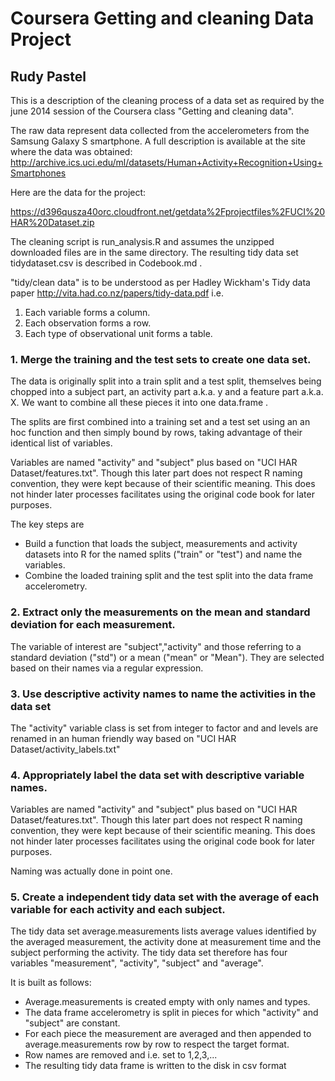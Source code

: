 # Coursera Getting and cleaning Data Project

## Rudy Pastel


This is a description of the cleaning process of a data set as required by the
june 2014 session of the Coursera class "Getting and cleaning data".

The raw data represent data collected from the accelerometers from the Samsung Galaxy S 
smartphone. A full description is available at the site where the data was obtained: 
http://archive.ics.uci.edu/ml/datasets/Human+Activity+Recognition+Using+Smartphones 

Here are the data for the project: 

https://d396qusza40orc.cloudfront.net/getdata%2Fprojectfiles%2FUCI%20HAR%20Dataset.zip 

The cleaning script is run_analysis.R and assumes the unzipped downloaded files are in the same directory. The resulting tidy data set tidydataset.csv is described in Codebook.md .

 "tidy/clean data" is to be understood  as  per Hadley Wickham's Tidy data paper http://vita.had.co.nz/papers/tidy-data.pdf i.e.
 
1. Each variable forms a column.
2. Each observation forms a row.
3. Each type of observational unit forms a table.


### 1. Merge the training and the test sets to create one data set.
The data is originally split into a train split and a test split, themselves being chopped into  a subject part, an activity part a.k.a. y and a feature part a.k.a. X. We want to combine all these pieces it into one data.frame .

The splits are first combined into a training set and a test set using an an hoc function and then simply bound  by rows, taking advantage of their identical list of variables. 

Variables are named "activity" and "subject" plus based on "UCI HAR Dataset/features.txt". Though this later part does not respect R naming convention, they were kept because of their scientific meaning. This does not hinder later processes facilitates using the original code book for later purposes. 

The key steps are
- Build a function that loads the subject, measurements and activity datasets into R for the  named splits ("train" or "test") and name the variables.
- Combine  the loaded training split and the test split into the  data frame accelerometry.


### 2. Extract only the measurements on the mean and standard deviation for each measurement.
The variable of interest are  "subject","activity" and those referring to a standard deviation ("std") or a mean ("mean" or "Mean"). They are selected based on their names via a regular expression.

### 3. Use descriptive activity names to name the activities in the data set
The "activity" variable class is set from integer to factor and and levels are renamed in an human friendly way based on  "UCI HAR Dataset/activity_labels.txt"

### 4. Appropriately label the data set with descriptive variable names. 
Variables are named "activity" and "subject" plus based on "UCI HAR Dataset/features.txt". Though this later part does not respect R naming convention, they were kept because of their scientific meaning. This does not hinder later processes facilitates using the original code book for later purposes.

Naming was actually done in point one.
### 5. Create a independent tidy data set with the average of each variable for each activity and each subject.
The tidy data set average.measurements lists average values identified by the averaged measurement, the activity done at measurement time and the subject performing the activity. The tidy data set therefore has four variables "measurement", "activity", "subject" and "average". 

It is built as follows:
- Average.measurements is created empty with only names and types.
- The data frame accelerometry is split in pieces for which "activity" and "subject" are constant.
- For each piece the measurement are averaged and then appended to average.measurements row by row to respect the target format.
- Row names are removed and i.e. set to 1,2,3,...
- The resulting tidy data frame is written to the disk in csv format


